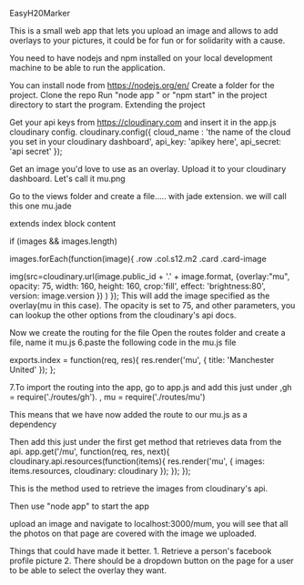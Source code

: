 EasyH20Marker

This is a small web app that lets you upload an image and allows to add overlays to your pictures, it could be for fun or for solidarity with a cause.

You need to have nodejs and npm installed on your local development machine to be able to run the application.

You can install node from https://nodejs.org/en/ Create a folder for the project. Clone the repo Run "node app " or "npm start" in the project directory to start the program. Extending the project

Get your api keys from https://cloudinary.com and insert it in the app.js cloudinary config. cloudinary.config({ cloud_name : 'the name of the cloud you set in your cloudinary dashboard', api_key: 'apikey here', api_secret: 'api secret' });

Get an image you'd love to use as an overlay. Upload it to your cloudinary dashboard. Let's call it mu.png

Go to the views folder and create a file..... with jade extension. we will call this one mu.jade

extends index block content

if (images && images.length)

images.forEach(function(image){ .row .col.s12.m2 .card .card-image

img(src=cloudinary.url(image.public_id + '.' + image.format, {overlay:"mu", opacity: 75, width: 160, height: 160, crop:'fill', effect: 'brightness:80', version: image.version }) ) }); This will add the image specified as the overlay(mu in this case). The opacity is set to 75, and other parameters, you can lookup the other options from the cloudinary's api docs.

Now we create the routing for the file Open the routes folder and create a file, name it mu.js 6.paste the following code in the mu.js file

exports.index = function(req, res){ res.render('mu', { title: 'Manchester United' }); };

7.To import the routing into the app, go to app.js and add this just under ,gh = require('./routes/gh'). , mu = require('./routes/mu')

This means that we have now added the route to our mu.js as a dependency

Then add this just under the first get method that retrieves data from the api. app.get('/mu', function(req, res, next){ cloudinary.api.resources(function(items){ res.render('mu', { images: items.resources, cloudinary: cloudinary }); }); });

This is the method used to retrieve the images from cloudinary's api.

Then use "node app" to start the app

upload an image and navigate to localhost:3000/mum, you will see that all the photos on that page are covered with the image we uploaded.

Things that could have made it better. 1. Retrieve a person's facebook profile picture 2. There should be a dropdown button on the page for a user to be able to select the overlay they want.
